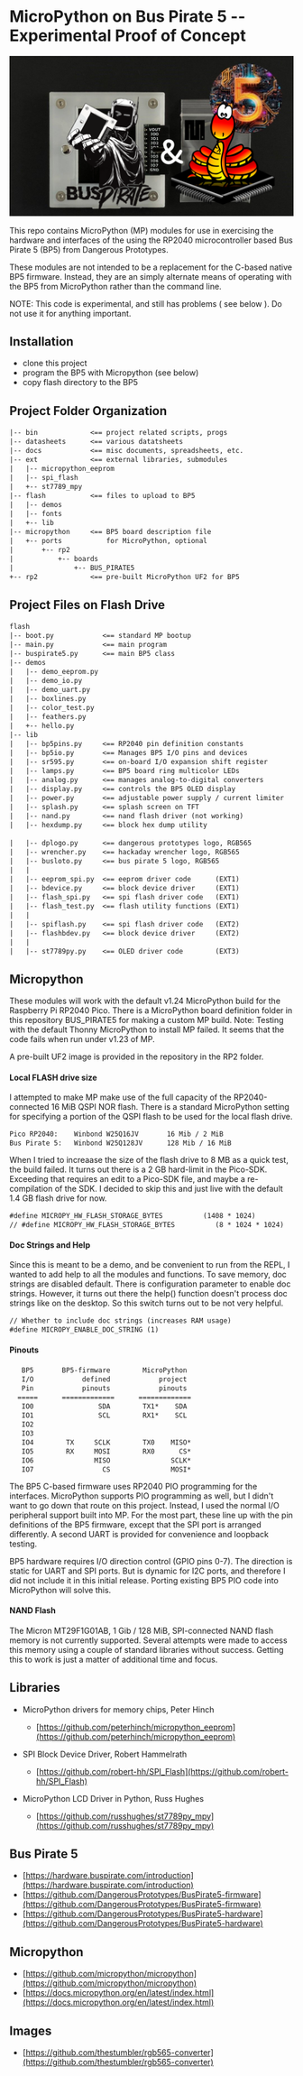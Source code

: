 # MicroPython on Bus Pirate 5 -- Experimental Proof of Concept

![](images/image.png)

This repo contains MicroPython (MP) modules for use in exercising the
hardware and interfaces of the using the RP2040 microcontroller based
Bus Pirate 5 (BP5) from Dangerous Prototypes.

These modules are not intended to be a replacement for the C-based
native BP5 firmware. Instead, they are an simply alternate means of 
operating with the BP5 from MicroPython rather than the command line. 

NOTE: This code is experimental, and still has problems ( see below ). 
Do not use it for anything important.

## Installation

* clone this project
* program the BP5 with Micropython (see below)
* copy flash directory to the BP5 

## Project Folder Organization

```
|-- bin             <== project related scripts, progs
|-- datasheets      <== various datatsheets
|-- docs            <== misc documents, spreadsheets, etc.
|-- ext             <== external libraries, submodules
|   |-- micropython_eeprom
|   |-- spi_flash
|   +-- st7789_mpy
|-- flash           <== files to upload to BP5
|   |-- demos
|   |-- fonts
|   +-- lib
|-- micropython     <== BP5 board description file
|   +-- ports           for MicroPython, optional
|       +-- rp2
|           +-- boards
|               +-- BUS_PIRATE5
+-- rp2             <== pre-built MicroPython UF2 for BP5
```

## Project Files on Flash Drive

```
flash
|-- boot.py            <== standard MP bootup
|-- main.py            <== main program
|-- buspirate5.py      <== main BP5 class
|-- demos
|   |-- demo_eeprom.py
|   |-- demo_io.py
|   |-- demo_uart.py
|   |-- boxlines.py
|   |-- color_test.py
|   |-- feathers.py
|   +-- hello.py
|-- lib
|   |-- bp5pins.py     <== RP2040 pin definition constants
|   |-- bp5io.py       <== Manages BP5 I/O pins and devices
|   |-- sr595.py       <== on-board I/O expansion shift register
|   |-- lamps.py       <== BP5 board ring multicolor LEDs
|   |-- analog.py      <== manages analog-to-digital converters
|   |-- display.py     <== controls the BP5 OLED display
|   |-- power.py       <== adjustable power supply / current limiter
|   |-- splash.py      <== splash screen on TFT
|   |-- nand.py        <== nand flash driver (not working)
|   |-- hexdump.py     <== block hex dump utility

|   |-- dplogo.py      <== dangerous prototypes logo, RGB565
|   |-- wrencher.py    <== hackaday wrencher logo, RGB565
|   |-- busloto.py     <== bus pirate 5 logo, RGB565
|   |
|   |-- eeprom_spi.py  <== eeprom driver code      (EXT1)
|   |-- bdevice.py     <== block device driver     (EXT1)
|   |-- flash_spi.py   <== spi flash driver code   (EXT1)
|   |-- flash_test.py  <== flash utility functions (EXT1)
|   |
|   |-- spiflash.py    <== spi flash driver code   (EXT2)
|   |-- flashbdev.py   <== block device driver     (EXT2)
|   |
|   |-- st7789py.py    <== OLED driver code        (EXT3)

```

## Micropython

These modules will work with the default v1.24 MicroPython build for the
Raspberry Pi RP2040 Pico.  There is a MicroPython board definition
folder in this repository BUS_PIRATE5 for making a custom MP build.
Note: Testing with the default Thonny MicroPython to install MP failed.
It seems that the code fails when run under v1.23 of MP. 

A pre-built UF2 image is provided in the repository in the RP2 folder.

#### Local FLASH drive size

I attempted to make MP make use of the full capacity of the
RP2040-connected 16 MiB QSPI NOR flash.  There is a standard MicroPython
setting for specifying a portion of the QSPI flash to be used for the
local flash drive. 

```
Pico RP2040:    Winbond W25Q16JV       16 Mib / 2 MiB
Bus Pirate 5:   Winbond W25Q128JV      128 Mib / 16 MiB
```

When I tried to increaase the size of the flash drive to 8 MB as a quick
test, the build failed. It turns out there is a 2 GB hard-limit in the
Pico-SDK.  Exceeding that requires an edit to a Pico-SDK file, and maybe 
a re-compilation of the SDK. I decided to skip this and just live with
the default 1.4 GB flash drive for now.

```
#define MICROPY_HW_FLASH_STORAGE_BYTES          (1408 * 1024)
// #define MICROPY_HW_FLASH_STORAGE_BYTES          (8 * 1024 * 1024)
```

#### Doc Strings and Help

Since this is meant to be a demo, and be convenient to run from the
REPL, I wanted to add help to all the modules and functions. To save
memory, doc strings are disabled default. There is configuration
parameter to enable doc strings. However, it turns out there the help()
function doesn't process doc strings like on the desktop. So this switch
turns out to be not very helpful.

```
// Whether to include doc strings (increases RAM usage)
#define MICROPY_ENABLE_DOC_STRING (1)
```

#### Pinouts

```
   BP5       BP5-firmware        MicroPython
   I/O            defined            project
   Pin            pinouts            pinouts 
  =====      =============      =============
   IO0                SDA        TX1*    SDA   
   IO1                SCL        RX1*    SCL   
   IO2                                         
   IO3                                         
   IO4        TX     SCLK        TX0    MISO*
   IO5        RX     MOSI        RX0      CS*
   IO6               MISO               SCLK*
   IO7                 CS               MOSI*

```

The BP5 C-based firmware uses RP2040 PIO programming for the 
interfaces. MicroPython supports PIO programming as well, but I didn't
want to go down that route on this project.  Instead, I used the normal
I/O peripheral support built into MP.  For the most part, these line up
with the pin definitions of the BP5 firmware, except that the SPI port
is arranged differently. A second UART is provided for convenience and 
loopback testing.

BP5 hardware requires I/O direction control (GPIO pins 0-7). The
direction is static for UART and SPI ports. But is dynamic for I2C 
ports, and therefore I did not include it in this initial release.
Porting existing BP5 PIO code into MicroPython will solve this.

#### NAND Flash

The Micron MT29F1G01AB, 1 Gib / 128 MiB, SPI-connected NAND flash memory
is not currently supported. Several attempts were made to access
this memory using a couple of standard libraries without success.
Getting this to work is just a matter of additional time and focus.

## Libraries

* MicroPython drivers for memory chips, Peter Hinch
  - [https://github.com/peterhinch/micropython_eeprom](https://github.com/peterhinch/micropython_eeprom)

* SPI Block Device Driver, Robert Hammelrath
  - [https://github.com/robert-hh/SPI_Flash](https://github.com/robert-hh/SPI_Flash)

* MicroPython LCD Driver in Python, Russ Hughes
  - [https://github.com/russhughes/st7789py_mpy](https://github.com/russhughes/st7789py_mpy)


## Bus Pirate 5

* [https://hardware.buspirate.com/introduction](https://hardware.buspirate.com/introduction)
* [https://github.com/DangerousPrototypes/BusPirate5-firmware](https://github.com/DangerousPrototypes/BusPirate5-firmware)
* [https://github.com/DangerousPrototypes/BusPirate5-hardware](https://github.com/DangerousPrototypes/BusPirate5-hardware)

## Micropython

* [https://github.com/micropython/micropython](https://github.com/micropython/micropython)
* [https://docs.micropython.org/en/latest/index.html](https://docs.micropython.org/en/latest/index.html)

## Images

* [https://github.com/thestumbler/rgb565-converter](https://github.com/thestumbler/rgb565-converter)
